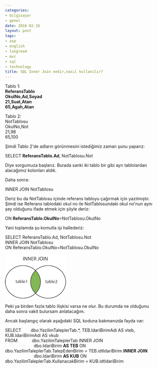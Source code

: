 ```yaml
---
categories:
- bilgisayar
- genel
date: 2016-02-16
layout: post
tags:
- asp
- english
- longread
- mvc
- sql
- technology
title: SQL Inner Join nedir,nasıl kullanılır?
---
```


Tablo 1:  
**ReferansTablo  
OkulNo,Ad,Soyad  
21,Suat,Atan  
65,Agah,Atan**

Tablo 2:  
NotTablosu  
OkulNo,Not  
21,98  
65,100

Şimdi Tablo 2'de adların görünmesini istediğimiz zaman şunu yaparız:

SELECT **ReferansTablo.Ad**, NotTablosu.Not

Diye sorgumuza başlarız. Burada sanki iki tablo bir gibi ayrı tablolardan alacağımız kolonları aldık.

Daha sonra:

INNER JOIN NotTablosu

Deriz bu da NotTablosu içinde referans tabloyu çağırmak için yazılmıştır. Şimdi ise Referans tablodaki okul no ile NotTablosundaki okul no'nun aynı şey olduğunu ifade etmek için şöyle deriz:

ON **ReferansTablo.OkulNo**\=NotTablosu.OkulNo

Yani toplamda şu komutla işi hallederiz:

SELECT ReferansTablo.Ad, NotTablosu.Not  
INNER JOIN NotTablosu  
ON ReferansTablo.OkulNo=NotTablosu.OkulNo  

![image](/images/tumblr_inline_o2mrtolA2F1r4exmc_540.png)

Peki ya birden fazla tablo ilişkisi varsa ne olur. Bu durumda ne olduğunu daha sonra vakit bulursam anlatacağım.

Ancak başlangıç olarak aşağıdaki SQL koduna bakmanızda fayda var:

  

SELECT        dbo.YazilimTaleplerTab.\*, TEB.IdariBirimAdi AS vteb, KUB.IdariBirimAdi AS vkub  
FROM            dbo.YazilimTaleplerTab INNER JOIN  
                        dbo.IdariBirim **AS TEB** ON dbo.YazilimTaleplerTab.TalepEdenBirim = TEB.idtIdariBirim **INNER JOIN**  
                        dbo.IdariBirim **AS KUB** ON dbo.YazilimTaleplerTab.KullanacakBirim = KUB.idtIdariBirim
